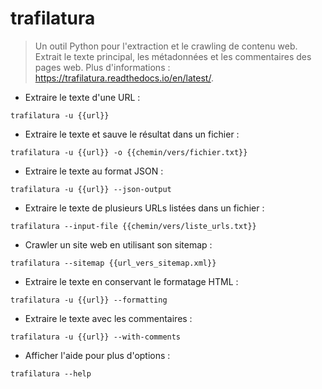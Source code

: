 # trafilatura

> Un outil Python pour l'extraction et le crawling de contenu web.
> Extrait le texte principal, les métadonnées et les commentaires des pages web.
> Plus d'informations : <https://trafilatura.readthedocs.io/en/latest/>.

- Extraire le texte d'une URL :

`trafilatura -u {{url}}`

- Extraire le texte et sauve le résultat dans un fichier :

`trafilatura -u {{url}} -o {{chemin/vers/fichier.txt}}`

- Extraire le texte au format JSON :

`trafilatura -u {{url}} --json-output`

- Extraire le texte de plusieurs URLs listées dans un fichier :

`trafilatura --input-file {{chemin/vers/liste_urls.txt}}`

- Crawler un site web en utilisant son sitemap :

`trafilatura --sitemap {{url_vers_sitemap.xml}}`

- Extraire le texte en conservant le formatage HTML :

`trafilatura -u {{url}} --formatting`

- Extraire le texte avec les commentaires :

`trafilatura -u {{url}} --with-comments`

- Afficher l'aide pour plus d'options :

`trafilatura --help`
